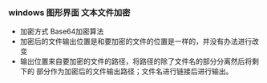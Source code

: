 ### windows 图形界面 文本文件加密
* 加密方式  Base64加密算法
* 加密后的文件输出位置是和要加密的文件的位置是一样的，并没有办法进行改变
* 输出位置来自要加密的文件的路径，将路径的除了文件名的部分分离然后将剩下的
  部分作为加密后的文件输出路径；文件名进行链接后进行输出。
  
